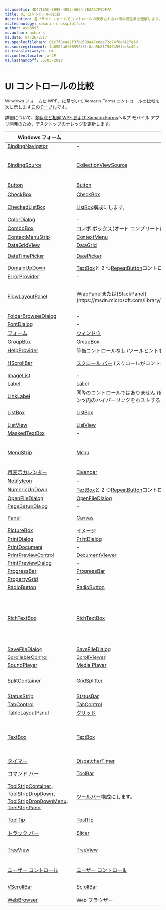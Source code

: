```yaml
---
ms.assetid: 4D47185C-8998-4903-AE64-7E2A67F9DF7A
title: UI コントロールの比較
description: 各プラットフォームでコントロールの表示されない間の相違点を理解します。
ms.technology: xamarin-crossplatform
author: asb3993
ms.author: amburns
ms.date: 04/26/2017
ms.openlocfilehash: 01c7f8eaa2f37b2309a47e0ee72c74f8e6427e1d
ms.sourcegitcommit: 4b0582a0f06598f3ff8ad5b817946459fed3c42a
ms.translationtype: MT
ms.contentlocale: ja-JP
ms.lasthandoff: 05/03/2018
---
```

# <a name="ui-controls-comparison"></a>UI コントロールの比較

Windows フォームと WPF、に基づいて Xamarin.Forms コントロールの比較を次に示します[このテーブル](/dotnet/framework/wpf/advanced/windows-forms-controls-and-equivalent-wpf-controls)です。

詳細について、[類似点と相違 WPF および Xamarin.Forms](wpf.md)ヘルプ モバイル アプリ開発のため、デスクトップのナレッジを更新します。

|Windows フォーム|WPF|Xamarin.Forms|
|--- |--- |--- |
|[BindingNavigator](https://msdn.microsoft.com/library/system.windows.forms.bindingnavigator(v=vs.110).aspx)|-|-|
|[BindingSource](https://msdn.microsoft.com/library/system.windows.forms.bindingsource(v=vs.110).aspx)|[CollectionViewSource](https://msdn.microsoft.com/library/system.windows.data.collectionviewsource(v=vs.110).aspx)|たとえば、プロパティをバインドします。 BindingContext|
|[Button](https://msdn.microsoft.com/library/system.windows.forms.button(v=vs.110).aspx)|[Button](https://msdn.microsoft.com/library/system.windows.controls.button(v=vs.110).aspx)|ボタン|
|[CheckBox](https://msdn.microsoft.com/library/system.windows.forms.checkbox(v=vs.110).aspx)|[CheckBox](https://msdn.microsoft.com/library/system.windows.controls.checkbox(v=vs.110).aspx)|切り替え|
|[CheckedListBox](https://msdn.microsoft.com/library/system.windows.forms.checkedlistbox(v=vs.110).aspx)|[ListBox](https://msdn.microsoft.com/library/system.windows.controls.listbox(v=vs.110).aspx)構成にします。|構成に追加します。|
|[ColorDialog](https://msdn.microsoft.com/library/system.windows.forms.colordialog(v=vs.110).aspx)|-|-|
|[ComboBox](https://msdn.microsoft.com/library/system.windows.forms.combobox(v=vs.110).aspx)|[コンボ ボックス](https://msdn.microsoft.com/library/system.windows.controls.combobox(v=vs.110).aspx)(オート コンプリートはサポートされません)|ピッカー|
|[ContextMenuStrip](https://msdn.microsoft.com/library/system.windows.forms.contextmenustrip(v=vs.110).aspx)|[ContextMenu](https://msdn.microsoft.com/library/system.windows.controls.contextmenu(v=vs.110).aspx)|-|
|[DataGridView](https://msdn.microsoft.com/library/system.windows.forms.datagridview(v=vs.110).aspx)|[DataGrid](https://msdn.microsoft.com/library/system.windows.controls.datagrid(v=vs.110).aspx)|-|
|[DateTimePicker](https://msdn.microsoft.com/library/system.windows.forms.datetimepicker(v=vs.110).aspx)|[DatePicker](https://msdn.microsoft.com/library/system.windows.controls.datepicker(v=vs.110).aspx)|DatePicker & TimePicker|
|[DomainUpDown](https://msdn.microsoft.com/library/system.windows.forms.domainupdown(v=vs.110).aspx)|[TextBox](https://msdn.microsoft.com/library/system.windows.controls.textbox(v=vs.110).aspx)と 2 つ[RepeatButton](https://msdn.microsoft.com/library/system.windows.controls.primitives.repeatbutton(v=vs.110).aspx)コントロール。|ステッパ|
|[ErrorProvider](https://msdn.microsoft.com/library/system.windows.forms.errorprovider(v=vs.110).aspx)|-|-|
|[FlowLayoutPanel](https://msdn.microsoft.com/library/system.windows.forms.flowlayoutpanel(v=vs.110).aspx)|[WrapPanel](https://msdn.microsoft.com/library/system.windows.controls.wrappanel(v=vs.110).aspx)または[StackPanel](https://msdn.microsoft.com/library/system.windows.controls.stackpanel(v=vs.110).aspx)|StackLayout または WrapLayout のカスタム コントロール|
|[FolderBrowserDialog](https://msdn.microsoft.com/library/system.windows.forms.folderbrowserdialog(v=vs.110).aspx)|-|-|
|[FontDialog](https://msdn.microsoft.com/library/system.windows.forms.fontdialog(v=vs.110).aspx)|-|-|
|[フォーム](https://msdn.microsoft.com/library/system.windows.forms.form(v=vs.110).aspx)|[ウィンドウ](https://msdn.microsoft.com/library/system.windows.window(v=vs.110).aspx)|ページ|
|[GroupBox](https://msdn.microsoft.com/library/system.windows.forms.groupbox(v=vs.110).aspx)|[GroupBox](https://msdn.microsoft.com/library/system.windows.controls.groupbox(v=vs.110).aspx)|-|
|[HelpProvider](https://msdn.microsoft.com/library/system.windows.forms.helpprovider(v=vs.110).aspx)|等価コントロールなし (ツールヒントを使用します)。|-|
|[HScrollBar](https://msdn.microsoft.com/library/system.windows.forms.hscrollbar(v=vs.110).aspx)|[スクロール バー](https://msdn.microsoft.com/library/system.windows.controls.primitives.scrollbar(v=vs.110).aspx) (スクロールがコントロールに組み込まれたコンテナー)|ScrollView を使用します。|
|[ImageList](https://msdn.microsoft.com/library/system.windows.forms.imagelist(v=vs.110).aspx)|-|-|
|[Label](https://msdn.microsoft.com/library/system.windows.forms.label(v=vs.110).aspx)|[Label](https://msdn.microsoft.com/library/system.windows.controls.label(v=vs.110).aspx)|group1|
|[LinkLabel](https://msdn.microsoft.com/library/system.windows.forms.linklabel(v=vs.110).aspx)|同等のコントロールではありません (使用することができます、[ハイパーリンク](https://msdn.microsoft.com/library/system.windows.documents.hyperlink(v=vs.110).aspx)フロー コンテンツ内のハイパーリンクをホストするクラス)。|-|
|[ListBox](https://msdn.microsoft.com/library/system.windows.forms.listbox(v=vs.110).aspx)|[ListBox](https://msdn.microsoft.com/library/system.windows.controls.listbox(v=vs.110).aspx)|ListView を使用します。|
|[ListView](https://msdn.microsoft.com/library/system.windows.forms.listview(v=vs.110).aspx)|[ListView](https://msdn.microsoft.com/library/system.windows.controls.listview(v=vs.110).aspx)|ListView|
|[MaskedTextBox](https://msdn.microsoft.com/library/system.windows.forms.maskedtextbox(v=vs.110).aspx)|-|-|
|[MenuStrip](https://msdn.microsoft.com/library/system.windows.forms.menustrip(v=vs.110).aspx)|[Menu](https://msdn.microsoft.com/library/system.windows.controls.menu(v=vs.110).aspx)|MasterDetailPage または TabbedPage を検討してください。|
|[月表示カレンダー](https://msdn.microsoft.com/library/system.windows.forms.monthcalendar(v=vs.110).aspx)|[Calendar](https://msdn.microsoft.com/library/system.windows.controls.calendar(v=vs.110).aspx)|-|
|[NotifyIcon](https://msdn.microsoft.com/library/system.windows.forms.notifyicon(v=vs.110).aspx)|-|-|
|[NumericUpDown](https://msdn.microsoft.com/library/system.windows.forms.numericupdown(v=vs.110).aspx)|[TextBox](https://msdn.microsoft.com/library/system.windows.controls.textbox(v=vs.110).aspx)と 2 つ[RepeatButton](https://msdn.microsoft.com/library/system.windows.controls.primitives.repeatbutton(v=vs.110).aspx)コントロール。|ステッパ|
|[OpenFileDialog](https://msdn.microsoft.com/library/system.windows.forms.openfiledialog(v=vs.110).aspx)|[OpenFileDialog](https://msdn.microsoft.com/library/microsoft.win32.openfiledialog(v=vs.110).aspx)|-|
|[PageSetupDialog](https://msdn.microsoft.com/library/system.windows.forms.pagesetupdialog(v=vs.110).aspx)|-|-|
|[Panel](https://msdn.microsoft.com/library/system.windows.forms.panel(v=vs.110).aspx)|[Canvas](https://msdn.microsoft.com/library/system.windows.controls.canvas(v=vs.110).aspx)|ビューまたは AbsoluteLayout|
|[PictureBox](https://msdn.microsoft.com/library/system.windows.forms.picturebox(v=vs.110).aspx)|[イメージ](https://msdn.microsoft.com/library/system.windows.controls.image(v=vs.110).aspx)|イメージ|
|[PrintDialog](https://msdn.microsoft.com/library/system.windows.forms.printdialog(v=vs.110).aspx)|[PrintDialog](https://msdn.microsoft.com/library/system.windows.controls.printdialog(v=vs.110).aspx)|-|
|[PrintDocument](https://msdn.microsoft.com/library/system.drawing.printing.printdocument(v=vs.110).aspx)|-|-|
|[PrintPreviewControl](https://msdn.microsoft.com/library/system.windows.forms.printpreviewcontrol(v=vs.110).aspx)|[DocumentViewer](https://msdn.microsoft.com/library/system.windows.controls.documentviewer(v=vs.110).aspx)|-|
|[PrintPreviewDialog](https://msdn.microsoft.com/library/system.windows.forms.printpreviewdialog(v=vs.110).aspx)|-|-|
|[ProgressBar](https://msdn.microsoft.com/library/system.windows.forms.progressbar(v=vs.110).aspx)|[ProgressBar](https://msdn.microsoft.com/library/system.windows.controls.progressbar(v=vs.110).aspx)|ProgressBar|
|[PropertyGrid](https://msdn.microsoft.com/library/system.windows.forms.propertygrid(v=vs.110).aspx)|-|-|
|[RadioButton](https://msdn.microsoft.com/library/system.windows.forms.radiobutton(v=vs.110).aspx)|[RadioButton](https://msdn.microsoft.com/library/system.windows.controls.radiobutton(v=vs.110).aspx)|-|
|[RichTextBox](https://msdn.microsoft.com/library/system.windows.forms.richtextbox(v=vs.110).aspx)|[RichTextBox](https://msdn.microsoft.com/library/system.windows.controls.richtextbox(v=vs.110).aspx)|エディターでは、豊富な (書式設定された) テキスト、1 つの行のテキストのエントリはサポートされていません|
|[SaveFileDialog](https://msdn.microsoft.com/library/system.windows.forms.savefiledialog(v=vs.110).aspx)|[SaveFileDialog](https://msdn.microsoft.com/library/microsoft.win32.savefiledialog(v=vs.110).aspx)|-|
|[ScrollableControl](https://msdn.microsoft.com/library/system.windows.forms.scrollablecontrol(v=vs.110).aspx)|[ScrollViewer](https://msdn.microsoft.com/library/system.windows.controls.scrollviewer(v=vs.110).aspx)|ScrollView|
|[SoundPlayer](https://msdn.microsoft.com/library/system.media.soundplayer(v=vs.110).aspx)|[Media Player](https://msdn.microsoft.com/library/system.windows.media.mediaplayer(v=vs.110).aspx)|-|
|[SplitContainer](https://msdn.microsoft.com/library/system.windows.forms.splitcontainer(v=vs.110).aspx)|[GridSplitter](https://msdn.microsoft.com/library/system.windows.controls.gridsplitter(v=vs.110).aspx)|MasterDetailPage を検討してください。|
|[StatusStrip](https://msdn.microsoft.com/library/system.windows.forms.statusstrip(v=vs.110).aspx)|[StatusBar](https://msdn.microsoft.com/library/system.windows.controls.primitives.statusbar(v=vs.110).aspx)|-|
|[TabControl](https://msdn.microsoft.com/library/system.windows.forms.tabcontrol(v=vs.110).aspx)|[TabControl](https://msdn.microsoft.com/library/system.windows.controls.tabcontrol(v=vs.110).aspx)|TabbedPage|
|[TableLayoutPanel](https://msdn.microsoft.com/library/system.windows.forms.tablelayoutpanel(v=vs.110).aspx)|[グリッド](https://msdn.microsoft.com/library/system.windows.controls.grid(v=vs.110).aspx)|グリッド|
|[TextBox](https://msdn.microsoft.com/library/system.windows.forms.textbox(v=vs.110).aspx)|[TextBox](https://msdn.microsoft.com/library/system.windows.controls.textbox(v=vs.110).aspx)|エディターでは、豊富な (書式設定された) テキストはサポートされていません|
|[タイマー](https://msdn.microsoft.com/library/system.windows.forms.timer(v=vs.110).aspx)|[DispatcherTimer](https://msdn.microsoft.com/library/system.windows.threading.dispatchertimer(v=vs.110).aspx)|Device.StartTime()|
|[コマンド バー](https://msdn.microsoft.com/library/system.windows.forms.toolstrip(v=vs.110).aspx)|[ToolBar](https://msdn.microsoft.com/library/system.windows.controls.toolbar(v=vs.110).aspx)|Page.ToolbarItems と ToolbarItem|
|[ToolStripContainer](https://msdn.microsoft.com/library/system.windows.forms.toolstripcontainer(v=vs.110).aspx)、 [ToolStripDropDown](https://msdn.microsoft.com/library/system.windows.forms.toolstripdropdown(v=vs.110).aspx)、 [ToolStripDropDownMenu](https://msdn.microsoft.com/library/system.windows.forms.toolstripdropdownmenu(v=vs.110).aspx)、 [ToolStripPanel](https://msdn.microsoft.com/library/system.windows.forms.toolstrippanel(v=vs.110).aspx)|[ツールバー](https://msdn.microsoft.com/library/system.windows.controls.toolbar(v=vs.110).aspx)構成にします。|Page.ToolbarItems と構成に ToolbarItem|
|[ToolTip](https://msdn.microsoft.com/library/system.windows.forms.tooltip(v=vs.110).aspx)|[ToolTip](https://msdn.microsoft.com/library/system.windows.controls.tooltip(v=vs.110).aspx)|ユーザー補助機能を使用します。|
|[トラック バー](https://msdn.microsoft.com/library/system.windows.forms.trackbar(v=vs.110).aspx)|[Slider](https://msdn.microsoft.com/library/system.windows.controls.slider(v=vs.110).aspx)|スライダー|
|[TreeView](https://msdn.microsoft.com/library/system.windows.forms.treeview(v=vs.110).aspx)|[TreeView](https://msdn.microsoft.com/library/system.windows.controls.treeview(v=vs.110).aspx)|NavigationPage 階層 ListView を検討してください。|
|[ユーザー コントロール](https://msdn.microsoft.com/library/system.windows.forms.usercontrol(v=vs.110).aspx)|[ユーザー コントロール](https://msdn.microsoft.com/library/system.windows.controls.usercontrol(v=vs.110).aspx)|ビューともカスタム レンダラー|
|[VScrollBar](https://msdn.microsoft.com/library/system.windows.forms.vscrollbar(v=vs.110).aspx)|[ScrollBar](https://msdn.microsoft.com/library/system.windows.controls.primitives.scrollbar(v=vs.110).aspx)|ScrollView を使用します。|
|[WebBrowser](https://msdn.microsoft.com/library/system.windows.forms.webbrowser(v=vs.110).aspx)|Web ブラウザー|WebView|
